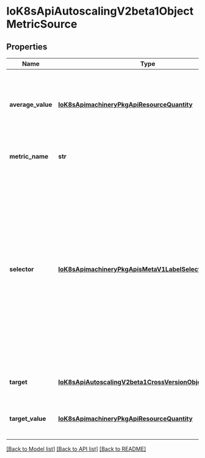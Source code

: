 # IoK8sApiAutoscalingV2beta1ObjectMetricSource

## Properties
Name | Type | Description | Notes
------------ | ------------- | ------------- | -------------
**average_value** | [**IoK8sApimachineryPkgApiResourceQuantity**](IoK8sApimachineryPkgApiResourceQuantity.md) | averageValue is the target value of the average of the metric across all relevant pods (as a quantity) | [optional] 
**metric_name** | **str** | metricName is the name of the metric in question. | 
**selector** | [**IoK8sApimachineryPkgApisMetaV1LabelSelector**](IoK8sApimachineryPkgApisMetaV1LabelSelector.md) | selector is the string-encoded form of a standard kubernetes label selector for the given metric When set, it is passed as an additional parameter to the metrics server for more specific metrics scoping When unset, just the metricName will be used to gather metrics. | [optional] 
**target** | [**IoK8sApiAutoscalingV2beta1CrossVersionObjectReference**](IoK8sApiAutoscalingV2beta1CrossVersionObjectReference.md) | target is the described Kubernetes object. | 
**target_value** | [**IoK8sApimachineryPkgApiResourceQuantity**](IoK8sApimachineryPkgApiResourceQuantity.md) | targetValue is the target value of the metric (as a quantity). | 

[[Back to Model list]](../README.md#documentation-for-models) [[Back to API list]](../README.md#documentation-for-api-endpoints) [[Back to README]](../README.md)


